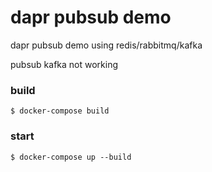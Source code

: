 # dapr pubsub demo
dapr pubsub demo using redis/rabbitmq/kafka  

pubsub kafka not working
### build
    $ docker-compose build

### start
    $ docker-compose up --build
